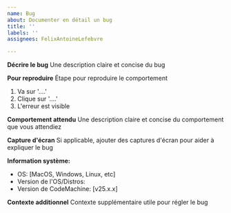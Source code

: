 ```yaml
---
name: Bug
about: Documenter en détail un bug
title: ''
labels: ''
assignees: FelixAntoineLefebvre

---
```


**Décrire le bug**
Une description claire et concise du bug

**Pour reproduire**
Étape pour reproduire le comportement
1. Va sur '....'
2. Clique sur '....'
3. L'erreur est visible

**Comportement attendu**
Une description claire et concise du comportement que vous attendiez

**Capture d'écran**
Si applicable, ajouter des captures d'écran pour aider à expliquer le bug

**Information système:**
 - OS: [MacOS, Windows, Linux, etc]
 - Version de l'OS/Distros:
- Version de CodeMachine: [v25.x.x]

**Contexte additionnel**
Contexte supplémentaire utile pour régler le bug
